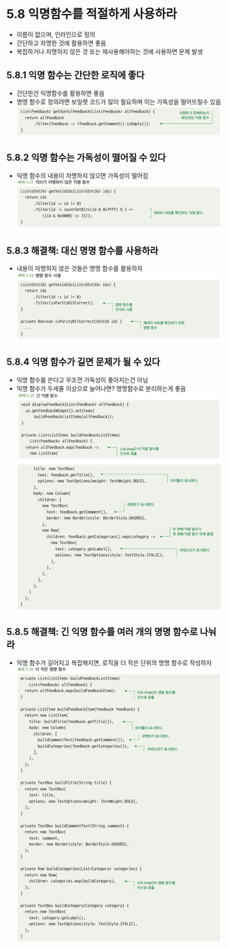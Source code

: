 # 5.8 익명함수를 적절하게 사용하라
- 이름이 없으며, 인라인으로 정의
- 간단하고 자명한 것에 활용하면 좋음
- 복잡하거나 자명하지 않은 것 또는 재사용해야하는 것에 사용하면 문제 발생

## 5.8.1 익명 함수는 간단한 로직에 좋다
- 간단한건 익명함수를 활용하면 좋음
- 명명 함수로 정의려면 보일렛 코드가 많이 필요하며 이는 가독성을 떨어뜨릴수 있음
![img_29.png](img_29.png)

## 5.8.2 익명 함수는 가독성이 떨어질 수 있다
- 익명 함수의 내용이 자명하지 않으면 가독성이 떨어짐
![img_30.png](img_30.png)

## 5.8.3 해결책: 대신 명명 함수를 사용하라
- 내용이 자명하지 않은 것들은 명명 함수를 활용하자
![img_31.png](img_31.png)

## 5.8.4 익명 함수가 길면 문제가 될 수 있다
- 익명 함수를 쓴다고 무조껀 가독성이 좋아지는건 아님
- 익명 함수가 두세줄 이상으로 늘어나면? 명명함수로 분리하는게 좋음
![img_32.png](img_32.png)
![img_33.png](img_33.png)

## 5.8.5 해결책: 긴 익명 함수를 여러 개의 명명 함수로 나눠라
- 익명 함수가 길어지고 복잡해지면, 로직을 더 작은 단위의 명명 함수로 작성하자
![img_34.png](img_34.png)

